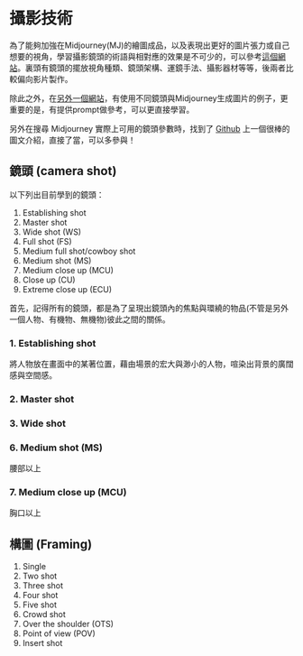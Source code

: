 # 攝影技術
為了能夠加強在Midjourney(MJ)的繪圖成品，以及表現出更好的圖片張力或自己想要的視角，學習攝影鏡頭的術語與相對應的效果是不可少的，可以參考[這個網站](https://www.studiobinder.com/blog/ultimate-guide-to-camera-shots/)。裏頭有鏡頭的擺放視角種類、鏡頭架構、運鏡手法、攝影器材等等，後兩者比較偏向影片製作。

除此之外，在[另外一個網站](https://medium.com/@davidcomfort/a-guide-to-using-different-shot-types-in-midjourney-including-close-up-medium-shot-long-shots-9b2e8468330b)，有使用不同鏡頭與Midjourney生成圖片的例子，更重要的是，有提供prompt做參考，可以更直接學習。

另外在搜尋 Midjourney 實際上可用的鏡頭參數時，找到了 [Github](https://github.com/willwulfken/MidJourney-Styles-and-Keywords-Reference/blob/main/Pages/MJ_V5/Style_Pages/Just_The_Style/Camera.md) 上一個很棒的圖文介紹，直接了當，可以多參與！

## 鏡頭 (camera shot)
以下列出目前學到的鏡頭：
1. Establishing shot
2. Master shot
3. Wide shot (WS)
4. Full shot (FS)
5. Medium full shot/cowboy shot
6. Medium shot (MS)
7. Medium close up (MCU)
8. Close up (CU)
9. Extreme close up (ECU)

首先，記得所有的鏡頭，都是為了呈現出鏡頭內的焦點與環繞的物品(不管是另外一個人物、有機物、無機物)彼此之間的關係。
### 1. Establishing shot
將人物放在畫面中的某著位置，藉由場景的宏大與渺小的人物，喧染出背景的廣闊感與空間感。

### 2. Master shot

### 3. Wide shot


### 6. Medium shot (MS)
腰部以上

### 7. Medium close up (MCU)
胸口以上
## 構圖 (Framing)
1. Single
2. Two shot
3. Three shot
4. Four shot
5. Five shot
6. Crowd shot
7. Over the shoulder (OTS)
8. Point of view (POV)
9. Insert shot